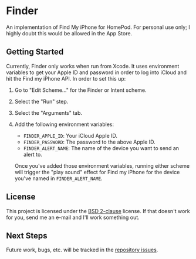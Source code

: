 # Finder

An implementation of Find My iPhone for HomePod. For personal use only; I highly doubt this would be allowed in the App Store.

## Getting Started

Currently, Finder only works when run from Xcode. It uses environment variables to get your Apple ID and password in order to log into iCloud and hit the Find my iPhone API. In order to set this up: 
1. Go to "Edit Scheme…" for the Finder or Intent scheme.
2. Select the "Run" step.
3. Select the "Arguments" tab.
4. Add the following environment variables:
    - `FINDER_APPLE_ID`: Your iCloud Apple ID.
    - `FINDER_PASSWORD`: The password to the above Apple ID.
    - `FINDER_ALERT_NAME`: The name of the device you want to send an alert to.

    Once you've added those environment variables, running either scheme will trigger the "play sound" effect for Find my iPhone for the device you've named in `FINDER_ALERT_NAME`.
    
## License

This project is licensed under the [BSD 2-clause](http://choosealicense.com/licenses/bsd-2-clause/) license. If that doesn't work for you, send me an e-mail and I'll work something out.

## Next Steps

Future work, bugs, etc. will be tracked in the [repository issues](https://git.pado.name/pado/Finder/issues).
